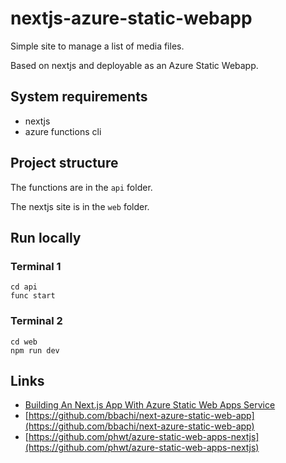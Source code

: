 # nextjs-azure-static-webapp

Simple site to manage a list of media files.

Based on nextjs and deployable as an Azure Static Webapp.

## System requirements

- nextjs
- azure functions cli

## Project structure

The functions are in the `api` folder.

The nextjs site is in the `web` folder.

## Run locally

### Terminal 1

```
cd api
func start
```

### Terminal 2

```
cd web
npm run dev
```

## Links

- [Building An Next.js App With Azure Static Web Apps Service](https://medium.com/bb-tutorials-and-thoughts/building-an-next-js-app-with-azure-static-web-apps-service-91f3d360927b)
- [https://github.com/bbachi/next-azure-static-web-app](https://github.com/bbachi/next-azure-static-web-app)
- [https://github.com/phwt/azure-static-web-apps-nextjs](https://github.com/phwt/azure-static-web-apps-nextjs)
  